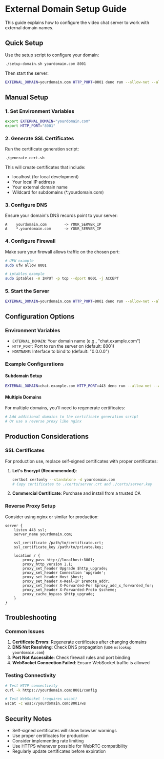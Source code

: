 # External Domain Setup Guide

This guide explains how to configure the video chat server to work with external domain names.

## Quick Setup

Use the setup script to configure your domain:

```bash
./setup-domain.sh yourdomain.com 8001
```

Then start the server:

```bash
EXTERNAL_DOMAIN=yourdomain.com HTTP_PORT=8001 deno run --allow-net --allow-read --allow-run --allow-env server.ts
```

## Manual Setup

### 1. Set Environment Variables

```bash
export EXTERNAL_DOMAIN="yourdomain.com"
export HTTP_PORT="8001"
```

### 2. Generate SSL Certificates

Run the certificate generation script:

```bash
./generate-cert.sh
```

This will create certificates that include:
- localhost (for local development)
- Your local IP address
- Your external domain name
- Wildcard for subdomains (*.yourdomain.com)

### 3. Configure DNS

Ensure your domain's DNS records point to your server:

```
A    yourdomain.com        -> YOUR_SERVER_IP
A    *.yourdomain.com      -> YOUR_SERVER_IP
```

### 4. Configure Firewall

Make sure your firewall allows traffic on the chosen port:

```bash
# UFW example
sudo ufw allow 8001

# iptables example
sudo iptables -A INPUT -p tcp --dport 8001 -j ACCEPT
```

### 5. Start the Server

```bash
EXTERNAL_DOMAIN=yourdomain.com HTTP_PORT=8001 deno run --allow-net --allow-read --allow-run --allow-env server.ts
```

## Configuration Options

### Environment Variables

- `EXTERNAL_DOMAIN`: Your domain name (e.g., "chat.example.com")
- `HTTP_PORT`: Port to run the server on (default: 8001)
- `HOSTNAME`: Interface to bind to (default: "0.0.0.0")

### Example Configurations

#### Subdomain Setup
```bash
EXTERNAL_DOMAIN=chat.example.com HTTP_PORT=443 deno run --allow-net --allow-read --allow-run --allow-env server.ts
```

#### Multiple Domains
For multiple domains, you'll need to regenerate certificates:

```bash
# Add additional domains to the certificate generation script
# Or use a reverse proxy like nginx
```

## Production Considerations

### SSL Certificates

For production use, replace self-signed certificates with proper certificates:

1. **Let's Encrypt (Recommended)**:
   ```bash
   certbot certonly --standalone -d yourdomain.com
   # Copy certificates to ./certs/server.crt and ./certs/server.key
   ```

2. **Commercial Certificate**: Purchase and install from a trusted CA

### Reverse Proxy Setup

Consider using nginx or similar for production:

```nginx
server {
    listen 443 ssl;
    server_name yourdomain.com;
    
    ssl_certificate /path/to/certificate.crt;
    ssl_certificate_key /path/to/private.key;
    
    location / {
        proxy_pass http://localhost:8001;
        proxy_http_version 1.1;
        proxy_set_header Upgrade $http_upgrade;
        proxy_set_header Connection 'upgrade';
        proxy_set_header Host $host;
        proxy_set_header X-Real-IP $remote_addr;
        proxy_set_header X-Forwarded-For $proxy_add_x_forwarded_for;
        proxy_set_header X-Forwarded-Proto $scheme;
        proxy_cache_bypass $http_upgrade;
    }
}
```

## Troubleshooting

### Common Issues

1. **Certificate Errors**: Regenerate certificates after changing domains
2. **DNS Not Resolving**: Check DNS propagation (use `nslookup yourdomain.com`)
3. **Port Not Accessible**: Check firewall rules and port binding
4. **WebSocket Connection Failed**: Ensure WebSocket traffic is allowed

### Testing Connectivity

```bash
# Test HTTP connectivity
curl -k https://yourdomain.com:8001/config

# Test WebSocket (requires wscat)
wscat -c wss://yourdomain.com:8001/ws
```

## Security Notes

- Self-signed certificates will show browser warnings
- Use proper certificates for production
- Consider implementing rate limiting
- Use HTTPS whenever possible for WebRTC compatibility
- Regularly update certificates before expiration